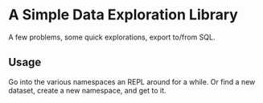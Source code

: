 # A Simple Data Exploration Library

A few problems, some quick explorations, export to/from SQL.


## Usage


Go into the various namespaces an REPL around for a while.  Or 
find a new dataset, create a new namespace, and get to it.
